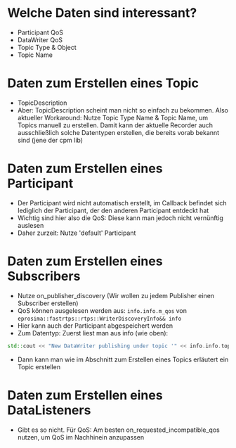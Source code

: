 # Welche Daten sind interessant?
- Participant QoS
- DataWriter QoS
- Topic Type & Object
- Topic Name

# Daten zum Erstellen eines Topic
- TopicDescription
- Aber: TopicDescription scheint man nicht so einfach zu bekommen. Also aktueller Workaround: Nutze Topic Type Name & Topic Name, um Topics manuell zu erstellen. Damit kann der aktuelle Recorder auch ausschließlich solche Datentypen erstellen, die bereits vorab bekannt sind (jene der cpm lib)

# Daten zum Erstellen eines Participant
- Der Participant wird nicht automatisch erstellt, im Callback befindet sich lediglich der Participant, der den anderen Participant entdeckt hat
- Wichtig sind hier also die QoS: Diese kann man jedoch nicht vernünftig auslesen
- Daher zurzeit: Nutze 'default' Participant 

# Daten zum Erstellen eines Subscribers
- Nutze on_publisher_discovery (Wir wollen zu jedem Publisher einen Subscriber erstellen)
- QoS können ausgelesen werden aus: ```info.info.m_qos``` von ```eprosima::fastrtps::rtps::WriterDiscoveryInfo&& info```
- Hier kann auch der Participant abgespeichert werden
- Zum Datentyp: Zuerst liest man aus info (wie oben):
```C++
std::cout << "New DataWriter publishing under topic '" << info.info.topicName() << "' of type '" << info.info.typeName() << "' discovered" << std::endl;
```
- Dann kann man wie im Abschnitt zum Erstellen eines Topics erläutert ein Topic erstellen

# Daten zum Erstellen eines DataListeners
- Gibt es so nicht. Für QoS: Am besten on_requested_incompatible_qos nutzen, um QoS im Nachhinein anzupassen